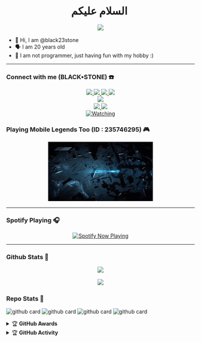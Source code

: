 <h1 align="center">السلام عليكم <img src="https://user-images.githubusercontent.com/1303154/88677602-1635ba80-d120-11ea-84d8-d263ba5fc3c0.gif" width="40px" alt=""><br></h1>
<p align="center">
  <img src="https://telegra.ph/file/383c40053bf43b7889274.jpg" />
</p>

<p align="center">

- 👼 Hi, I am @black23stone 
- 🗣️ I am 20 years old 
- 🔭 I am not programmer, just having fun with my hobby :)

</p>

------
### Connect with me (BLACK•STONE) ☎️
<p align="center">
 <a href="https://www.instagram.com/aswadd___/"><img src="https://img.shields.io/badge/Instagram-E4405F?style=for-the-badge&logo=instagram&logoColor=white"/> 
 <a href="https://wa.me/62895338264382"><img src="https://img.shields.io/badge/WhatsApp-25D366?style=for-the-badge&logo=whatsapp&logoColor=white" />
 <a href="https://www.facebook.com/profile.php?id=100015526687857"><img src="https://img.shields.io/badge/Facebook-%234267B2.svg?&style=for-the-badge&logo=facebook&logoColor=white" />
 <a href="https://t.me/zeeoneee"><img src="https://img.shields.io/badge/Telegram-%230088cc.svg?&style=for-the-badge&logo=telegram&logoColor=white" /> <br>
 <a href="https://youtu.be/WgeItwiifYs"><img src="https://img.shields.io/badge/YouTube-zeeone ofc-ff0000?style=for-the-badge&logo=youtube&logoColor=ff0000&link=https://youtube.com/channel/UCdzWwbApjkyODby7_MoRYlA" /><br>
  <a name=zeeoneofc&label=VIEWS&style=flat-square&color=orange" />
  <a href="https://github.com/zeeoneofc"><img src="https://img.shields.io/badge/-GitHub-black?style=flat-square&logo=github" /> 
  <a href="https://youtube.com/channel/UCdzWwbApjkyODby7_MoRYlA"><img src="https://img.shields.io/youtube/channel/subscribers/UCdzWwbApjkyODby7_MoRYlA?style=social" /> <br>
  <a href="https://komarev.com/ghpvc/?username=zeeoneofc&color=blue&style=flat-square&label=Profile+Views"><img title="Watching" src="https://komarev.com/ghpvc/?username=zeeoneofc&color=blue&style=flat-square&label=Profile+View"></a>
</p>

### Playing Mobile Legends Too (ID : 235746295) 🎮
<p align="center">
  <img src="https://github.com/black23stone/black23stone/blob/main/ml%20gif.gif" />
</p>

------

### Spotify Playing 🎧

<p align="center">
  <a href="https://open.spotify.com/user/hbv7yzic965h9y82w194av0cz" target="_blank"><img src="https://now-playing-on-spotify.vercel.app/api/spotify" alt="Spotify Now Playing" width="350"/></a>
</p>

------

### Github Stats 🚀

<p align="center"><a href="https://github.com/black23stone"><img src="https://github-readme-stats.vercel.app/api?username=black23stone&show_icons=true&theme=radical"></a></p>
<p align="center"><a href="https://github.com/black23stone"><img src="https://github-readme-stats.vercel.app/api/top-langs/?username=black23stone&theme=radical&layout=compact"></a></p> 

### Repo Stats 🔭
![github card](https://github-readme-stats.vercel.app/api/pin/?username=black23stone&repo=BSTONE-Ubot&theme=dark)
![github card](https://github-readme-stats.vercel.app/api/pin/?username=black23stone&repo=BSTONE-WABOT&theme=nightowl)
![github card](https://github-readme-stats.vercel.app/api/pin/?username=black23stone&repo=BSTONE-AUTOMEET&theme=dark)
![github card](https://github-readme-stats.vercel.app/api/pin/?username=black23stone&repo=black23stone&theme=nightowl)


<details>
    <summary>&#127942 <b>GitHub Awards</b></summary><br/>

![Github Trophy](https://github-profile-trophy.vercel.app/?username=phaticusthiccy)

</details>

<details>
    <summary>&#127942 <b>GitHub Activity</b></summary><br/>

![Metrics](https://metrics.lecoq.io/black23stone?template=classic&repositories.forks=true&languages=1&languages.colors=github&languages.threshold=0%25&config.timezone=Asia%2FMakassar)

</details> 
